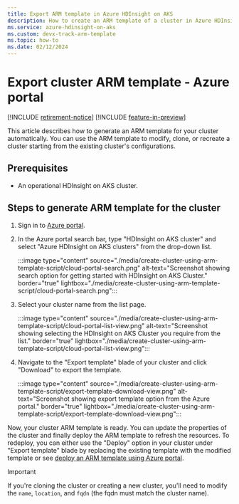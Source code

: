 ```yaml
---
title: Export ARM template in Azure HDInsight on AKS
description: How to create an ARM template of a cluster in Azure HDInsight on AKS
ms.service: azure-hdinsight-on-aks
ms.custom: devx-track-arm-template
ms.topic: how-to 
ms.date: 02/12/2024
---
```


# Export cluster ARM template - Azure portal

[!INCLUDE [retirement-notice](includes/retirement-notice.md)]
[!INCLUDE [feature-in-preview](includes/feature-in-preview.md)]



This article describes how to generate an ARM template for your cluster automatically. You can use the ARM template to modify, clone, or recreate a cluster starting from the existing cluster's configurations.

## Prerequisites

* An operational HDInsight on AKS cluster.
     
## Steps to generate ARM template for the cluster

1. Sign in to [Azure portal](https://portal.azure.com).

1. In the Azure portal search bar, type "HDInsight on AKS cluster" and select "Azure HDInsight on AKS clusters" from the drop-down list.
  
   :::image type="content" source="./media/create-cluster-using-arm-template-script/cloud-portal-search.png" alt-text="Screenshot showing search option for getting started with HDInsight on AKS Cluster." border="true" lightbox="./media/create-cluster-using-arm-template-script/cloud-portal-search.png":::
  
1. Select your cluster name from the list page.
  
   :::image type="content" source="./media/create-cluster-using-arm-template-script/cloud-portal-list-view.png" alt-text="Screenshot showing selecting the HDInsight on AKS Cluster you require from the list." border="true" lightbox="./media/create-cluster-using-arm-template-script/cloud-portal-list-view.png":::
  
1. Navigate to the "Export template" blade of your cluster and click "Download" to export the template.
  
   :::image type="content" source="./media/create-cluster-using-arm-template-script/export-template-download-view.png" alt-text="Screenshot showing export template option from the Azure portal." border="true" lightbox="./media/create-cluster-using-arm-template-script/export-template-download-view.png":::
  
Now, your cluster ARM template is ready. You can update the properties of the cluster and finally deploy the ARM template to refresh the resources. To redeploy, you can either use the "Deploy" option in your cluster under "Export template" blade by replacing the existing template with the modified template or see [deploy an ARM template using Azure portal](/azure/azure-resource-manager/templates/deploy-portal#deploy-resources-from-custom-template).

> [!IMPORTANT]
> If you're cloning the cluster or creating a new cluster, you'll need to modify the `name`, `location`, and `fqdn` (the fqdn must match the cluster name).
